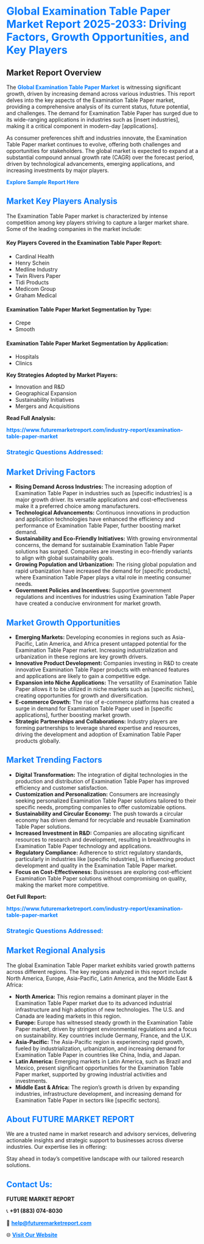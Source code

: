 <h1 style="color: #007BFF;">Global Examination Table Paper Market Report 2025-2033: Driving Factors, Growth Opportunities, and Key Players</h1>

<section id="overview">
<h2>Market Report Overview</h2>
<p>The <a href="https://www.futuremarketreport.com/industry-report/examination-table-paper-market" style="color: #007BFF; text-decoration: none;"><strong>Global Examination Table Paper Market</strong></a> is witnessing significant growth, driven by increasing demand across various industries. This report delves into the key aspects of the Examination Table Paper market, providing a comprehensive analysis of its current status, future potential, and challenges. The demand for Examination Table Paper has surged due to its wide-ranging applications in industries such as [insert industries], making it a critical component in modern-day [applications].</p>
<p>As consumer preferences shift and industries innovate, the Examination Table Paper market continues to evolve, offering both challenges and opportunities for stakeholders. The global market is expected to expand at a substantial compound annual growth rate (CAGR) over the forecast period, driven by technological advancements, emerging applications, and increasing investments by major players.</p>
</section>

<section id="overview">
<p><a href="https://www.futuremarketreport.com/request-sample/reportId=79216" style="color: #007BFF; text-decoration: none;"><strong>Explore Sample Report Here</strong></a></p>
</section>

<section id="key-players">
<h2 style="color: #007BFF;">Market Key Players Analysis</h2>
<p>The Examination Table Paper market is characterized by intense competition among key players striving to capture a larger market share. Some of the leading companies in the market include:</p>
<h4>Key Players Covered in the Examination Table Paper Report:</h4>
<ul><li>Cardinal Health</li><li>Henry Schein</li><li>Medline Industry</li><li>Twin Rivers Paper</li><li>Tidi Products</li><li>Medicom Group</li><li>Graham Medical</li></ul>
<h4>Examination Table Paper Market Segmentation by Type:</h4>
<ul><li>Crepe</li><li>Smooth</li></ul>

<h4>Examination Table Paper Market Segmentation by Application:</h4>
<ul><li>Hospitals</li><li>Clinics</li></ul>
<p><strong>Key Strategies Adopted by Market Players:</strong></p>
<ul>
<li>Innovation and R&D</li>
<li>Geographical Expansion</li>
<li>Sustainability Initiatives</li>
<li>Mergers and Acquisitions</li>
</ul>
</section>

<section>
<p><strong>Read Full Analysis: </strong></p><a href="https://www.futuremarketreport.com/industry-report/examination-table-paper-market" style="color: #007BFF; text-decoration: none;"><strong>https://www.futuremarketreport.com/industry-report/examination-table-paper-market</strong></a>
<h3 style="color: #007BFF;">Strategic Questions Addressed:</h3>
</section>

<section id="driving-factors">
<h2 style="color: #007BFF;">Market Driving Factors</h2>
<ul>
<li><strong>Rising Demand Across Industries:</strong> The increasing adoption of Examination Table Paper in industries such as [specific industries] is a major growth driver. Its versatile applications and cost-effectiveness make it a preferred choice among manufacturers.</li>
<li><strong>Technological Advancements:</strong> Continuous innovations in production and application technologies have enhanced the efficiency and performance of Examination Table Paper, further boosting market demand.</li>
<li><strong>Sustainability and Eco-Friendly Initiatives:</strong> With growing environmental concerns, the demand for sustainable Examination Table Paper solutions has surged. Companies are investing in eco-friendly variants to align with global sustainability goals.</li>
<li><strong>Growing Population and Urbanization:</strong> The rising global population and rapid urbanization have increased the demand for [specific products], where Examination Table Paper plays a vital role in meeting consumer needs.</li>
<li><strong>Government Policies and Incentives:</strong> Supportive government regulations and incentives for industries using Examination Table Paper have created a conducive environment for market growth.</li>
</ul>
</section>

<section id="growth-opportunities">
<h2 style="color: #007BFF;">Market Growth Opportunities</h2>
<ul>
<li><strong>Emerging Markets:</strong> Developing economies in regions such as Asia-Pacific, Latin America, and Africa present untapped potential for the Examination Table Paper market. Increasing industrialization and urbanization in these regions are key growth drivers.</li>
<li><strong>Innovative Product Development:</strong> Companies investing in R&D to create innovative Examination Table Paper products with enhanced features and applications are likely to gain a competitive edge.</li>
<li><strong>Expansion into Niche Applications:</strong> The versatility of Examination Table Paper allows it to be utilized in niche markets such as [specific niches], creating opportunities for growth and diversification.</li>
<li><strong>E-commerce Growth:</strong> The rise of e-commerce platforms has created a surge in demand for Examination Table Paper used in [specific applications], further boosting market growth.</li>
<li><strong>Strategic Partnerships and Collaborations:</strong> Industry players are forming partnerships to leverage shared expertise and resources, driving the development and adoption of Examination Table Paper products globally.</li>
</ul>
</section>

<section id="trending-factors">
<h2 style="color: #007BFF;">Market Trending Factors</h2>
<ul>
<li><strong>Digital Transformation:</strong> The integration of digital technologies in the production and distribution of Examination Table Paper has improved efficiency and customer satisfaction.</li>
<li><strong>Customization and Personalization:</strong> Consumers are increasingly seeking personalized Examination Table Paper solutions tailored to their specific needs, prompting companies to offer customizable options.</li>
<li><strong>Sustainability and Circular Economy:</strong> The push towards a circular economy has driven demand for recyclable and reusable Examination Table Paper solutions.</li>
<li><strong>Increased Investment in R&D:</strong> Companies are allocating significant resources to research and development, resulting in breakthroughs in Examination Table Paper technology and applications.</li>
<li><strong>Regulatory Compliance:</strong> Adherence to strict regulatory standards, particularly in industries like [specific industries], is influencing product development and quality in the Examination Table Paper market.</li>
<li><strong>Focus on Cost-Effectiveness:</strong> Businesses are exploring cost-efficient Examination Table Paper solutions without compromising on quality, making the market more competitive.</li>
</ul>
</section>

<section>
<p><strong>Get Full Report: </strong></p><a href="https://www.futuremarketreport.com/industry-report/examination-table-paper-market" style="color: #007BFF; text-decoration: none;"><strong>https://www.futuremarketreport.com/industry-report/examination-table-paper-market</strong></a>
<h3 style="color: #007BFF;">Strategic Questions Addressed:</h3>
</section>


<section id="regional-analysis">
<h2 style="color: #007BFF;">Market Regional Analysis</h2>
<p>The global Examination Table Paper market exhibits varied growth patterns across different regions. The key regions analyzed in this report include North America, Europe, Asia-Pacific, Latin America, and the Middle East & Africa:</p>
<ul>
<li><strong>North America:</strong> This region remains a dominant player in the Examination Table Paper market due to its advanced industrial infrastructure and high adoption of new technologies. The U.S. and Canada are leading markets in this region.</li>
<li><strong>Europe:</strong> Europe has witnessed steady growth in the Examination Table Paper market, driven by stringent environmental regulations and a focus on sustainability. Key countries include Germany, France, and the U.K.</li>
<li><strong>Asia-Pacific:</strong> The Asia-Pacific region is experiencing rapid growth, fueled by industrialization, urbanization, and increasing demand for Examination Table Paper in countries like China, India, and Japan.</li>
<li><strong>Latin America:</strong> Emerging markets in Latin America, such as Brazil and Mexico, present significant opportunities for the Examination Table Paper market, supported by growing industrial activities and investments.</li>
<li><strong>Middle East & Africa:</strong> The region’s growth is driven by expanding industries, infrastructure development, and increasing demand for Examination Table Paper in sectors like [specific sectors].</li>
</ul>
</section>

<footer>
<h2 style="color: #007BFF;">About FUTURE MARKET REPORT</h2>
<p>We are a trusted name in market research and advisory services, delivering actionable insights and strategic support to businesses across diverse industries. Our expertise lies in offering:</p>

<p>Stay ahead in today’s competitive landscape with our tailored research solutions.</p>

<h2 style="color: #007BFF;">Contact Us:</h2>
<p><strong>FUTURE MARKET REPORT</strong></p>
<p>📞 <strong>+91 (883) 074-8030</strong></p>
<p>📧 <strong><a href="mailto:help@futuremarketreport.com" style="color: #007BFF;">help@futuremarketreport.com</a></strong></p>
<p>🌐 <strong><a href="https://www.futuremarketreport.com/" style="color: #007BFF;">Visit Our Website</a></strong></p>
</footer>